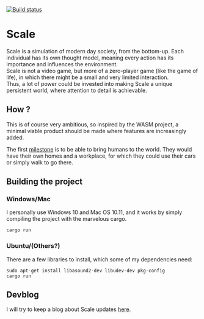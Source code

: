 [![Build status](https://github.com/Uriopass/Scale/workflows/rust-build/badge.svg)](#)

# Scale

Scale is a simulation of modern day society, from the bottom-up. 
Each individual has its own thought model, meaning every action has its importance and influences the environment.  
Scale is not a video game, but more of a zero-player game (like the game of life), in which there might be a small and very limited interaction.  
Thus, a lot of power could be invested into making Scale a unique persistent world,
where attention to detail is achievable. 

## How ?  
This is of course very ambitious, so inspired by the WASM project,
a minimal viable product should be made where features are increasingly added.

The first [milestone](https://github.com/Uriopass/Scale/projects/1) is to be able to bring humans to the world. They would have their own homes and a workplace, for which they could use their cars or simply walk to go there.  

## Building the project

### Windows/Mac
I personally use Windows 10 and Mac OS 10.11, and it works by simply compiling the project with the marvelous cargo.
```bash
cargo run
```

### Ubuntu/(Others?)
There are a few libraries to install, which some of my dependencies need:

```
sudo apt-get install libasound2-dev libudev-dev pkg-config
cargo run
```

## Devblog

I will try to keep a blog about Scale updates [here](http://douady.paris/blog/index.html).
